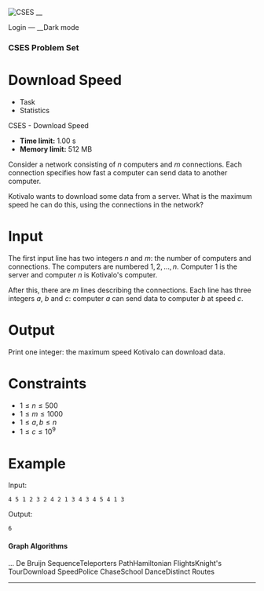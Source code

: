 ![CSES](/logo.png?1) __

Login — __Dark mode

### CSES Problem Set

# Download Speed

  * Task
  * Statistics

CSES - Download Speed

  * **Time limit:** 1.00 s
  * **Memory limit:** 512 MB

Consider a network consisting of $n$ computers and $m$ connections. Each
connection specifies how fast a computer can send data to another computer.

Kotivalo wants to download some data from a server. What is the maximum speed
he can do this, using the connections in the network?

# Input

The first input line has two integers $n$ and $m$: the number of computers and
connections. The computers are numbered $1,2,\dots,n$. Computer $1$ is the
server and computer $n$ is Kotivalo's computer.

After this, there are $m$ lines describing the connections. Each line has
three integers $a$, $b$ and $c$: computer $a$ can send data to computer $b$ at
speed $c$.

# Output

Print one integer: the maximum speed Kotivalo can download data.

# Constraints

  * $1 \le n \le 500$
  * $1 \le m \le 1000$
  * $1 \le a,b \le n$
  * $1 \le c \le 10^9$

# Example

Input:

``` 4 5 1 2 3 2 4 2 1 3 4 3 4 5 4 1 3 ```

Output:

``` 6 ```

#### Graph Algorithms

... De Bruijn SequenceTeleporters PathHamiltonian FlightsKnight's TourDownload
SpeedPolice ChaseSchool DanceDistinct Routes

* * *

